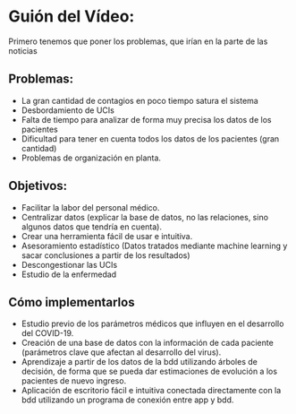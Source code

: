 # Guión del Vídeo:

Primero tenemos que poner los problemas, que irían en la parte de las noticias

## Problemas:
- La gran cantidad de contagios en poco tiempo satura el sistema
- Desbordamiento de UCIs
- Falta de tiempo para analizar de forma muy precisa los datos de los pacientes
- Dificultad para tener en cuenta todos los datos de los pacientes (gran cantidad)
- Problemas de organización en planta.

## Objetivos:
- Facilitar la labor del personal médico.
- Centralizar datos (explicar la base de datos, no las relaciones, sino algunos datos que tendría en cuenta).
- Crear una herramienta fácil de usar e intuitiva.
- Asesoramiento estadístico (Datos tratados mediante machine learning y sacar conclusiones a partir de los resultados)
- Descongestionar las UCIs 
- Estudio de la enfermedad

## Cómo implementarlos
- Estudio previo de los parámetros médicos que influyen en el desarrollo del COVID-19.
- Creación de una base de datos con la información de cada paciente (parámetros clave que afectan al desarrollo del virus).
- Aprendizaje a partir de los datos de la bdd utilizando árboles de decisión, de forma que se pueda dar estimaciones de evolución a los pacientes de nuevo ingreso.
- Aplicación de escritorio fácil e intuitiva conectada directamente con la bdd utilizando un programa de conexión entre app y bdd.